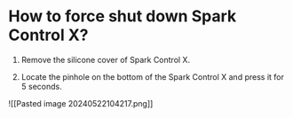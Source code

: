 # How to force shut down Spark Control X?

1. Remove the silicone cover of Spark Control X.
   
2. Locate the pinhole on the bottom of the Spark Control X and press it for 5 seconds.

![[Pasted image 20240522104217.png]]